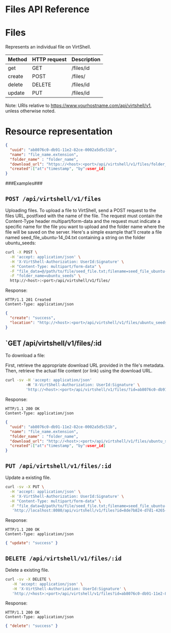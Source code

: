 Files API Reference
===================

Files
=====
Represents an individual file on VirtShell.

| Method | HTTP request | Description |
| --- | --- | ---- |
| get | GET | /files/id | Gets one file by ID. |
| create | POST | /files/ | Upload a new file. | 
| delete | DELETE | /files/id | Deletes an existing file. |
| update | PUT | /files/id | Updates an existing file. |

Note:
URIs relative to https://www.yourhostname.com/api/virtshell/v1, unless otherwise noted.

Resource representation
=======================
```json
{
  "uuid": "ab8076c0-db91-11e2-82ce-0002a5d5c51b",
  "name": "file_name.extension",
  "folder_name" : "folder_name",
  "download_url": "https://<host>:<port>/api/virtshell/v1/files/folder_name/file.txt",
  "created":["at":"timestamp", "by":user_id]
}
```

###Examples###

`POST /api/virtshell/v1/files`
--------------------------------------------

Uploading files. To upload a file to VirtShell, send a POST request to the files URL, postfixed with the name of the file. The request must contain the Content-Type header multipart/form-data and the request must indicate a specific name for the file you want to upload and the folder name where the file will be saved on the server. Here's a simple example that'll create a file named seed_file_ubuntu-14_04.txt containing a string on the folder ubuntu_seeds:

```sh
curl -X POST \
  -H 'accept: application/json' \
  -H 'X-VirtShell-Authorization: UserId:Signature' \
  -H "Content-Type: multipart/form-data" \
  -F "file_data=@/path/to/file/seed_file.txt;filename=seed_file_ubuntu-14_04.txt" \
  -F "folder_name=ubuntu_seeds" \
  http://<host>:<port>/api/virtshell/v1/files/
```

Response:

```
HTTP/1.1 201 Created
Content-Type: application/json
```
```json
{ 
  "create": "success",
  "location": "http://<host>:<port>/api/virtshell/v1/files/ubuntu_seeds/seed_file_ubuntu-14_04.txt" 
}
```

`GET /api/virtshell/v1/files/:id
----------------------------------------------

To download a file:

First, retrieve the appropriate download URL provided in the file's metadata.
Then, retrieve the actual file content (or link) using the download URL.


```sh
curl -sv -H 'accept: application/json' 
		 -H 'X-VirtShell-Authorization: UserId:Signature' \ 
		 'http://<host>:<port>/api/virtshell/v1/files/?id=ab8076c0-db91-11e2-82ce-0002a5d5c51b'
```

Response:

```
HTTP/1.1 200 OK
Content-Type: application/json
```
```json
{
  "uuid": "ab8076c0-db91-11e2-82ce-0002a5d5c51b",
  "name": "file_name.extension",
  "folder_name" : "folder_name",
  "download_url": "http://<host>:<port>/api/virtshell/v1/files/ubuntu_seeds/seed_file_ubuntu-14_04.txt",
  "created":["at":"timestamp", "by":user_id] 
}
```

`PUT /api/virtshell/v1/files/:id`
----------------------------------------------

Update a existing file.

```sh
curl -sv -X PUT \
  -H 'accept: application/json' \
  -H 'X-VirtShell-Authorization: UserId:Signature' \
  -H "Content-Type: multipart/form-data" \
  -F "file_data=@/path/to/file/seed_file.txt;filename=seed_file_ubuntu-14_04_v2.txt" \
   'http://localhost:8080/api/virtshell/v1/files?id=8de7b824-d7d1-4265-a3a6-5b46cc9b8ed5'
```

Response:
```
HTTP/1.1 200 OK
Content-Type: application/json
```
```json
{ "update": "success" }
```

`DELETE /api/virtshell/v1/files/:id`
----------------------------------------------

Delete a existing file.

```sh
curl -sv -X DELETE \
   -H 'accept: application/json' \
   -H 'X-VirtShell-Authorization: UserId:Signature' \
   'http://<host>:<port>/api/virtshell/v1/files?id=ab8076c0-db91-11e2-82ce-0002a5d5c51b'
```

Response:
```
HTTP/1.1 200 OK
Content-Type: application/json
```
```json
{ "delete": "success" }
```
